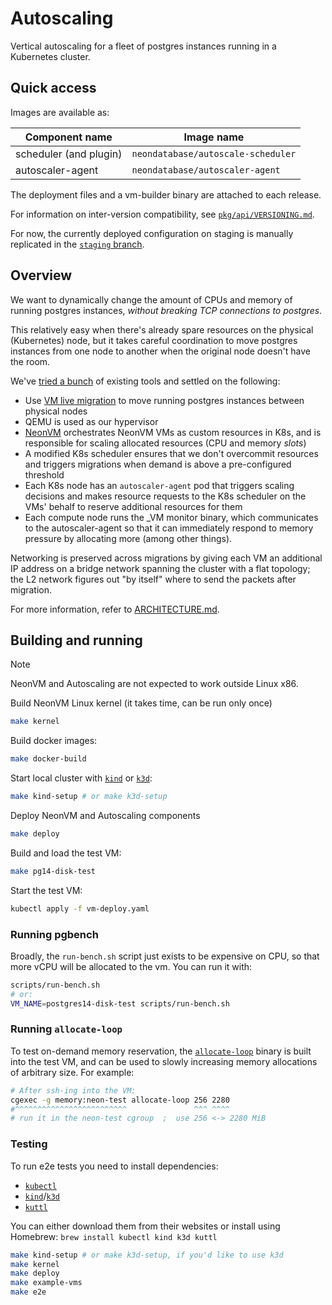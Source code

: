 # Autoscaling

Vertical autoscaling for a fleet of postgres instances running in a Kubernetes cluster.

## Quick access

Images are available as:

| Component name | Image name |
|----------------|------------|
| scheduler (and plugin) | `neondatabase/autoscale-scheduler` |
| autoscaler-agent | `neondatabase/autoscaler-agent` |

The deployment files and a vm-builder binary are attached to each release.

For information on inter-version compatibility, see
[`pkg/api/VERSIONING.md`](./pkg/api/VERSIONING.md).

For now, the currently deployed configuration on staging is manually replicated
in the [`staging` branch](https://github.com/neondatabase/autoscaling/tree/staging).

## Overview

We want to dynamically change the amount of CPUs and memory of running postgres instances, _without
breaking TCP connections to postgres_.

This relatively easy when there's already spare resources on the physical (Kubernetes) node, but it
takes careful coordination to move postgres instances from one node to another when the original
node doesn't have the room.

We've [tried a bunch](https://github.com/neondatabase/cloud/issues/1651) of existing tools and
settled on the following:

* Use [VM live migration](https://www.qemu.org/docs/master/devel/migration.html) to move running
  postgres instances between physical nodes
* QEMU is used as our hypervisor
* [NeonVM](https://github.com/neondatabase/autoscaling/tree/main/neonvm) orchestrates NeonVM VMs as custom resources in
  K8s, and is responsible for scaling allocated resources (CPU and memory _slots_)
* A modified K8s scheduler ensures that we don't overcommit resources and triggers migrations when
  demand is above a pre-configured threshold
* Each K8s node has an `autoscaler-agent` pod that triggers scaling decisions and makes resource
  requests to the K8s scheduler on the VMs' behalf to reserve additional resources for them
* Each compute node runs the _VM monitor binary, which communicates to the autoscaler-agent so that it can
  immediately respond to memory pressure by allocating more (among other things).

Networking is preserved across migrations by giving each VM an additional IP address on a bridge
network spanning the cluster with a flat topology; the L2 network figures out "by itself" where to
send the packets after migration.

For more information, refer to [ARCHITECTURE.md](./ARCHITECTURE.md).

## Building and running

> [!NOTE]
> NeonVM and Autoscaling are not expected to work outside Linux x86.

Build NeonVM Linux kernel (it takes time, can be run only once)

```sh
make kernel
```

Build docker images:

```sh
make docker-build
```

Start local cluster with [`kind`] or [`k3d`]:

```sh
make kind-setup # or make k3d-setup
```

Deploy NeonVM and Autoscaling components

```sh
make deploy
```

Build and load the test VM:

```sh
make pg14-disk-test
```

Start the test VM:

```sh
kubectl apply -f vm-deploy.yaml
```

### Running pgbench

Broadly, the `run-bench.sh` script just exists to be expensive on CPU, so that more vCPU will be
allocated to the vm. You can run it with:

```sh
scripts/run-bench.sh
# or:
VM_NAME=postgres14-disk-test scripts/run-bench.sh
```

### Running `allocate-loop`

To test on-demand memory reservation, the [`allocate-loop`] binary is built into the test VM, and
can be used to slowly increasing memory allocations of arbitrary size. For example:

```sh
# After ssh-ing into the VM:
cgexec -g memory:neon-test allocate-loop 256 2280
#^^^^^^^^^^^^^^^^^^^^^^^^^               ^^^ ^^^^
# run it in the neon-test cgroup  ;  use 256 <-> 2280 MiB
```

[`allocate-loop`]: vm-examples/pg14-disk-test/allocate-loop.c

### Testing

To run e2e tests you need to install dependencies:
- [`kubectl`]
- [`kind`]/[`k3d`]
- [`kuttl`]

You can either download them from their websites or install using Homebrew: `brew install kubectl kind k3d kuttl`

```sh
make kind-setup # or make k3d-setup, if you'd like to use k3d
make kernel
make deploy
make example-vms
make e2e
```

[`kubectl`]: https://kubernetes.io/docs/tasks/tools/#kubectl
[`kind`]: https://kubernetes.io/docs/tasks/tools/#kind
[`kuttl`]: https://kuttl.dev/
[`k3d`]: https://k3d.io
